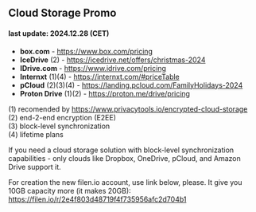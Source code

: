 ## Cloud Storage Promo 
#### last update: 2024.12.28 (CET)

- **box.com** - https://www.box.com/pricing
- **IceDrive** (2) - https://icedrive.net/offers/christmas-2024  
- **IDrive.com** - https://www.idrive.com/pricing
- **Internxt** (1)(4) - https://internxt.com/#priceTable
- **pCloud** (2)(3)(4) - https://landing.pcloud.com/FamilyHolidays-2024
- **Proton Drive** (1)(2) - https://proton.me/drive/pricing

(1) recomended by https://www.privacytools.io/encrypted-cloud-storage  
(2) end-2-end encryption (E2EE)  
(3) block-level synchronization  
(4) lifetime plans

If you need a cloud storage solution with block-level synchronization capabilities - only clouds like Dropbox, OneDrive, pCloud, and Amazon Drive support it. 

For creation the new filen.io account, use link below, please. It give you 10GB capacity more (it makes 20GB):  
https://filen.io/r/2e4f803d48719f4f735956afc2d704b1
